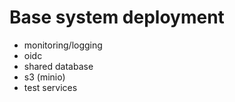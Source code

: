 # Base system deployment

- monitoring/logging
- oidc
- shared database
- s3 (minio)
- test services
